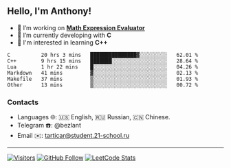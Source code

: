 ## Hello, I'm Anthony!
 
- 🔭 I’m working on **[Math Expression Evaluator](https://github.com/bezlant/math_expression_evaluator)**
- 🌱 I’m currently developing with **C**
- 🧐 I'm interested in learning **C++**

<!--START_SECTION:waka-->

```text
C          20 hrs 3 mins   ███████████████▓░░░░░░░░░   62.01 %
C++        9 hrs 15 mins   ███████░░░░░░░░░░░░░░░░░░   28.64 %
Lua        1 hr 22 mins    █░░░░░░░░░░░░░░░░░░░░░░░░   04.26 %
Markdown   41 mins         ▓░░░░░░░░░░░░░░░░░░░░░░░░   02.13 %
Makefile   37 mins         ▒░░░░░░░░░░░░░░░░░░░░░░░░   01.93 %
Other      13 mins         ▒░░░░░░░░░░░░░░░░░░░░░░░░   00.72 %
```

<!--END_SECTION:waka-->
### Contacts
- Languages 🌐: 🇺🇸 English, 🇷🇺 Russian, 🇨🇳 Chinese.
- Telegram ☎️: @bezlant
- Email ✉️: tarticar@student.21-school.ru
---
[![Visitors](https://shields-io-visitor-counter.herokuapp.com/badge?page=bezlant.bezlant&label=visitors&logo=Codeforces&style=for-the-badge&labelColor=black&color=forestgreen)](https://www.youtube.com/watch?v=dQw4w9WgXcQ)
[![GitHub Follow](https://img.shields.io/github/followers/bezlant?label=follow&logo=github&style=for-the-badge&labelColor=black)](https://github.com/bezlant)
[![LeetCode Stats](https://img.shields.io/badge/dynamic/json?style=for-the-badge&labelColor=black&color=darkorange&label=Solved&query=solvedOverTotal&url=https%3A%2F%2Fleetcode-badge.vercel.app%2Fapi%2Fusers%2Fbezlant&logo=leetcode&logoColor=yellow)](https://leetcode.com/bezlant/)
